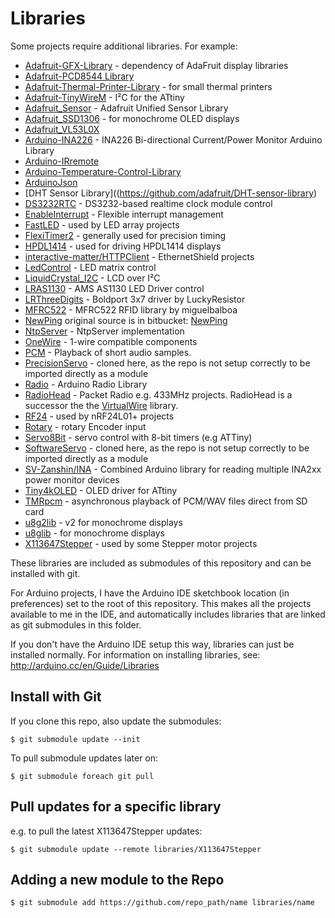 # Libraries

Some projects require additional libraries. For example:

* [Adafruit-GFX-Library](https://github.com/adafruit/Adafruit-GFX-Library) - dependency of AdaFruit display libraries
* [Adafruit-PCD8544 Library](https://github.com/adafruit/Adafruit-PCD8544-Nokia-5110-LCD-library)
* [Adafruit-Thermal-Printer-Library](https://github.com/adafruit/Adafruit-Thermal-Printer-Library) - for small thermal printers
* [Adafruit-TinyWireM](https://github.com/adafruit/TinyWireM) - I²C for the ATtiny
* [Adafruit_Sensor](https://github.com/adafruit/Adafruit_Sensor) - Adafruit Unified Sensor Library
* [Adafruit_SSD1306](https://github.com/adafruit/Adafruit_SSD1306) - for monochrome OLED displays
* [Adafruit_VL53L0X](https://github.com/adafruit/Adafruit_VL53L0X)
* [Arduino-INA226](https://github.com/jarzebski/Arduino-INA226) - INA226 Bi-directional Current/Power Monitor Arduino Library
* [Arduino-IRremote](https://github.com/Arduino-IRremote/Arduino-IRremote)
* [Arduino-Temperature-Control-Library](https://github.com/milesburton/Arduino-Temperature-Control-Library)
* [ArduinoJson](https://github.com/bblanchon/ArduinoJson)
* [DHT Sensor Library]((https://github.com/adafruit/DHT-sensor-library)
* [DS3232RTC](https://github.com/JChristensen/DS3232RTC) - DS3232-based realtime clock module control
* [EnableInterrupt](https://github.com/GreyGnome/EnableInterrupt) - Flexible interrupt management
* [FastLED](http://fastled.io/) - used by LED array projects
* [FlexiTimer2](https://github.com/wimleers/flexitimer2) - generally used for precision timing
* [HPDL1414](https://github.com/marecl/HPDL1414) - used for driving HPDL1414 displays
* [interactive-matter/HTTPClient](https://github.com/interactive-matter/HTTPClient) - EthernetShield projects
* [LedControl](https://github.com/wayoda/LedControl) - LED matrix control
* [LiquidCrystal_I2C](https://github.com/marcoschwartz/LiquidCrystal_I2C) - LCD over I²C
* [LRAS1130](https://github.com/LuckyResistor/LRAS1130) - AMS AS1130 LED Driver control
* [LRThreeDigits](https://github.com/LuckyResistor/LRThreeDigits) - Boldport 3x7 driver by LuckyResistor
* [MFRC522](https://github.com/miguelbalboa/rfid) - MFRC522 RFID library by miguelbalboa
* [NewPing](https://github.com/tardate/arduino-new-ping) original source is in bitbucket: [NewPing](https://bitbucket.org/teckel12/arduino-new-ping/wiki/Home)
* [NtpServer](https://github.com/mgi2212/NtpServer) - NtpServer implementation
* [OneWire](https://github.com/PaulStoffregen/OneWire) - 1-wire compatible components
* [PCM](https://github.com/damellis/PCM) - Playback of short audio samples.
* [PrecisionServo](https://github.com/ElizabethTeaches/PrecisionServo) - cloned here, as the repo is not setup correctly to be imported directly as a module
* [Radio](http://www.mathertel.de/Arduino/RadioLibrary.aspx) - Arduino Radio Library
* [RadioHead](https://github.com/tardate/RadioHead) - Packet Radio e.g. 433MHz projects. RadioHead is a successor the the [VirtualWire](http://www.airspayce.com/mikem/arduino/VirtualWire/) library.
* [RF24](https://github.com/maniacbug/RF24) - used by nRF24L01+ projects
* [Rotary](https://github.com/brianlow/Rotary) - rotary Encoder input
* [Servo8Bit](https://github.com/fri000/Servo8Bit) - servo control with 8-bit timers (e.g ATTiny)
* [SoftwareServo](https://github.com/ttseng/SoftwareServo) - cloned here, as the repo is not setup correctly to be imported directly as a module
* [SV-Zanshin/INA](https://github.com/SV-Zanshin/INA) - Combined Arduino library for reading multiple INA2xx power monitor devices
* [Tiny4kOLED](https://github.com/datacute/Tiny4kOLED) - OLED driver for ATtiny
* [TMRpcm](https://github.com/TMRh20/TMRpcm) - asynchronous playback of PCM/WAV files direct from SD card
* [u8g2lib](https://github.com/olikraus/U8g2_Arduino) - v2 for monochrome displays
* [u8glib](https://github.com/olikraus/U8glib_Arduino) - for monochrome displays
* [X113647Stepper](https://github.com/tardate/X113647Stepper) - used by some Stepper motor projects

These libraries are included as submodules of this repository and can be installed with git.

For Arduino projects, I have the Arduino IDE sketchbook location (in preferences) set to the root of this repository.
This makes all the projects available to me in the IDE, and automatically includes libraries
that are linked as git submodules in this folder.

If you don't have the Arduino IDE setup this way, libraries can just be installed normally.
For information on installing libraries, see: http://arduino.cc/en/Guide/Libraries

## Install with Git

If you clone this repo, also update the submodules:

    $ git submodule update --init

To pull submodule updates later on:

    $ git submodule foreach git pull

## Pull updates for a specific library

e.g. to pull the latest X113647Stepper updates:

    $ git submodule update --remote libraries/X113647Stepper

## Adding a new module to the Repo

    $ git submodule add https://github.com/repo_path/name libraries/name
